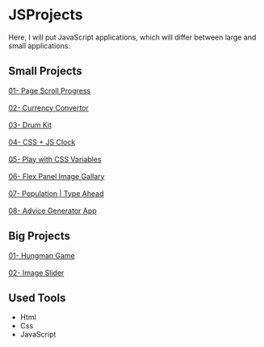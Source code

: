 # JSProjects

Here, I will put JavaScript applications, which will differ between large and small applications.

## Small Projects

<a href="https://omarsha6an.github.io/JSProjects/01-PageScrollProgress/index.html">01- Page Scroll Progress</a>
<br><br>
<a href="https://omarsha6an.github.io/JSProjects/02-CurrencyConvertor/index.html">02- Currency Convertor</a>
<br><br>
<a href="https://omarsha6an.github.io/JSProjects/03-DrumKit/index.html">03- Drum Kit</a>
<br><br>
<a href="https://omarsha6an.github.io/JSProjects/04-clock/Index.html">04- CSS + JS Clock</a>
<br><br>
<a href="https://omarsha6an.github.io/JSProjects/05-CSSVariables/index.html">05- Play with CSS Variables</a>
<br><br>
<a href="https://omarsha6an.github.io/JSProjects/06-FlexPanelImageGallary/index.html">06- Flex Panel Image Gallary</a>
<br><br>
<a href="https://omarsha6an.github.io/JSProjects/07-Population/index.html">07- Population | Type Ahead</a>
<br><br>
<a href="https://omarsha6an.github.io/JSProjects/08-AdviceGeneratorApp/index.html">08- Advice Generator App</a>

## Big Projects

<a href="https://omarsha6an.github.io/HungmanGame/">01- Hungman Game</a>
<br><br>
<a href="https://omarsha6an.github.io/ImageSlider/">02- Image Slider</a>


## Used Tools

- Html
- Css
- JavaScript
